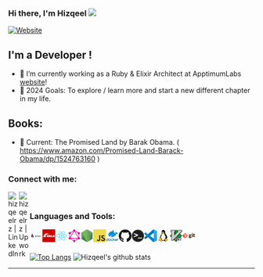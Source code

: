 ### Hi there, I'm Hizqeel  <img src="https://i.imgur.com/u8HivgI.gif" width="20px">

[![Website](https://img.shields.io/website?label=apptimumlabs.com&style=for-the-badge&url=https%3A%2F%2Flhotse-analytics.com)](https://www.apptimumlabs.com/)


## I'm a Developer !

- 🔭  I’m currently working as a Ruby & Elixir Architect at ApptimumLabs [website]!
- 🥅  2024 Goals: To explore / learn more and start a new different chapter in my life. 

## Books:  

- 📖 Current: The Promised Land by Barak Obama. ( https://www.amazon.com/Promised-Land-Barack-Obama/dp/1524763160 )
     
     

### Connect with me:

[<img align="left" alt="hizqeelrz | LinkedIn" width="22px" src="https://cdn.jsdelivr.net/npm/simple-icons@v3/icons/linkedin.svg" />][linkedin]
[<img align="left" alt="hizqeelrz | Upwork" width="22px" src="https://cdn.jsdelivr.net/npm/simple-icons@v3/icons/upwork.svg" />][upwork]

<br />

### Languages and Tools:

[<img align="left" alt="Elixir" width="26px" src="https://raw.githubusercontent.com/github/explore/d106aa3f6fa091ab80ab5c8cf0d931baff3caaea/topics/elixir/elixir.png" />][website]
[<img align="left" alt="Ruby on Rails" width="26px" src="https://raw.githubusercontent.com/github/explore/80688e429a7d4ef2fca1e82350fe8e3517d3494d/topics/rails/rails.png" />][website]
[<img align="left" alt="Ruby on Rails" width="26px" src="https://raw.githubusercontent.com/github/explore/80688e429a7d4ef2fca1e82350fe8e3517d3494d/topics/react/react.png" />][website]
[<img align="left" alt="GraphQL" width="26px" src="https://raw.githubusercontent.com/github/explore/80688e429a7d4ef2fca1e82350fe8e3517d3494d/topics/graphql/graphql.png" />][website]
[<img align="left" alt="Node.js" width="26px" src="https://raw.githubusercontent.com/github/explore/80688e429a7d4ef2fca1e82350fe8e3517d3494d/topics/nodejs/nodejs.png" />][website]
[<img align="left" alt="JavaScript" width="26px" src="https://raw.githubusercontent.com/github/explore/80688e429a7d4ef2fca1e82350fe8e3517d3494d/topics/javascript/javascript.png" />][website]
[<img align="left" alt="Docker" width="26px" src="https://raw.githubusercontent.com/github/explore/80688e429a7d4ef2fca1e82350fe8e3517d3494d/topics/docker/docker.png" />][website]
[<img align="left" alt="GitHub" width="26px" src="https://raw.githubusercontent.com/github/explore/78df643247d429f6cc873026c0622819ad797942/topics/github/github.png" />][website]
[<img align="left" alt="Terminal" width="26px" src="https://raw.githubusercontent.com/github/explore/80688e429a7d4ef2fca1e82350fe8e3517d3494d/topics/terminal/terminal.png" />][website]
[<img align="left" alt="Visual Studio Code" width="26px" src="https://raw.githubusercontent.com/github/explore/80688e429a7d4ef2fca1e82350fe8e3517d3494d/topics/visual-studio-code/visual-studio-code.png" />][website]
[<img align="left" alt="Linux" width="26px" src="https://raw.githubusercontent.com/github/explore/80688e429a7d4ef2fca1e82350fe8e3517d3494d/topics/linux/linux.png" />][website]
[<img align="left" alt="Linux" width="26px" src="https://raw.githubusercontent.com/github/explore/80688e429a7d4ef2fca1e82350fe8e3517d3494d/topics/vim/vim.png" />][website]
[<img align="left" alt="Linux" width="26px" src="https://raw.githubusercontent.com/github/explore/80688e429a7d4ef2fca1e82350fe8e3517d3494d/topics/git/git.png" />][website]


<br />
<br />


[![Top Langs](https://github-readme-stats.vercel.app/api/top-langs/?username=hizqeelrz&layout=compact&theme=dracula&hide=html)](https://github.com/hizqeelrz/github-readme-stats)
![Hizqeel's github stats](https://github-readme-stats.vercel.app/api?username=hizqeelrz&count_private=true&show_icons=true&theme=dracula&hide=contribs)


---

[website]: https://www.apptimumlabs.com/
[linkedin]: https://www.linkedin.com/in/syedhizqeel/
[upwork]: https://www.upwork.com/freelancers/~01833c4278e751a05c
